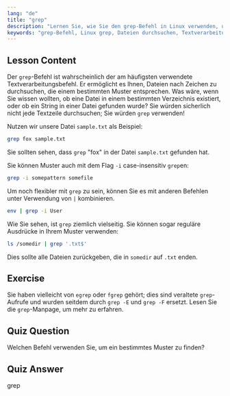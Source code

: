 ```yaml
---
lang: "de"
title: "grep"
description: "Lernen Sie, wie Sie den grep-Befehl in Linux verwenden, um Textmuster in Dateien zu suchen. Entdecken Sie die grundlegende Verwendung, die Groß-/Kleinschreibung ignorierende Suche und die Kombination mit anderen Befehlen. Beginnen Sie Ihre Linux-Reise!"
keywords: "grep-Befehl, Linux grep, Dateien durchsuchen, Textverarbeitung, Linux-Tutorial, Linux für Anfänger, grep-Anleitung"
---
```


## Lesson Content

Der `grep`-Befehl ist wahrscheinlich der am häufigsten verwendete Textverarbeitungsbefehl. Er ermöglicht es Ihnen, Dateien nach Zeichen zu durchsuchen, die einem bestimmten Muster entsprechen. Was wäre, wenn Sie wissen wollten, ob eine Datei in einem bestimmten Verzeichnis existiert, oder ob ein String in einer Datei gefunden wurde? Sie würden sicherlich nicht jede Textzeile durchsuchen; Sie würden `grep` verwenden!

Nutzen wir unsere Datei `sample.txt` als Beispiel:

```bash
grep fox sample.txt
```

Sie sollten sehen, dass `grep` "fox" in der Datei `sample.txt` gefunden hat.

Sie können Muster auch mit dem Flag `-i` case-insensitiv `grep`en:

```bash
grep -i somepattern somefile
```

Um noch flexibler mit `grep` zu sein, können Sie es mit anderen Befehlen unter Verwendung von `|` kombinieren.

```bash
env | grep -i User
```

Wie Sie sehen, ist `grep` ziemlich vielseitig. Sie können sogar reguläre Ausdrücke in Ihrem Muster verwenden:

```bash
ls /somedir | grep '.txt$'
```

Dies sollte alle Dateien zurückgeben, die in `somedir` auf `.txt` enden.

## Exercise

Sie haben vielleicht von `egrep` oder `fgrep` gehört; dies sind veraltete `grep`-Aufrufe und wurden seitdem durch `grep -E` und `grep -F` ersetzt. Lesen Sie die `grep`-Manpage, um mehr zu erfahren.

## Quiz Question

Welchen Befehl verwenden Sie, um ein bestimmtes Muster zu finden?

## Quiz Answer

grep
